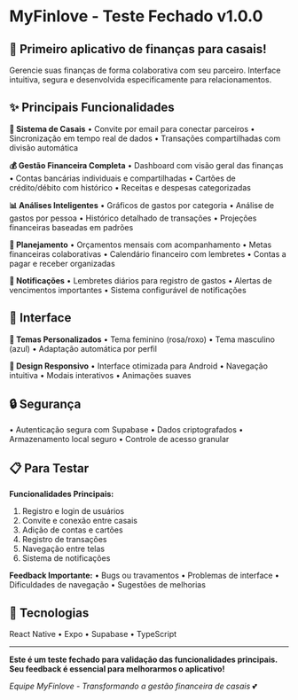 # MyFinlove - Teste Fechado v1.0.0

## 🎉 Primeiro aplicativo de finanças para casais!

Gerencie suas finanças de forma colaborativa com seu parceiro. Interface intuitiva, segura e desenvolvida especificamente para relacionamentos.

## ✨ Principais Funcionalidades

**💑 Sistema de Casais**
• Convite por email para conectar parceiros
• Sincronização em tempo real de dados
• Transações compartilhadas com divisão automática

**💰 Gestão Financeira Completa**
• Dashboard com visão geral das finanças
• Contas bancárias individuais e compartilhadas
• Cartões de crédito/débito com histórico
• Receitas e despesas categorizadas

**📊 Análises Inteligentes**
• Gráficos de gastos por categoria
• Análise de gastos por pessoa
• Histórico detalhado de transações
• Projeções financeiras baseadas em padrões

**🎯 Planejamento**
• Orçamentos mensais com acompanhamento
• Metas financeiras colaborativas
• Calendário financeiro com lembretes
• Contas a pagar e receber organizadas

**🔔 Notificações**
• Lembretes diários para registro de gastos
• Alertas de vencimentos importantes
• Sistema configurável de notificações

## 🎨 Interface

**🌈 Temas Personalizados**
• Tema feminino (rosa/roxo)
• Tema masculino (azul)
• Adaptação automática por perfil

**📱 Design Responsivo**
• Interface otimizada para Android
• Navegação intuitiva
• Modais interativos
• Animações suaves

## 🔒 Segurança

• Autenticação segura com Supabase
• Dados criptografados
• Armazenamento local seguro
• Controle de acesso granular

## 📋 Para Testar

**Funcionalidades Principais:**
1. Registro e login de usuários
2. Convite e conexão entre casais
3. Adição de contas e cartões
4. Registro de transações
5. Navegação entre telas
6. Sistema de notificações

**Feedback Importante:**
• Bugs ou travamentos
• Problemas de interface
• Dificuldades de navegação
• Sugestões de melhorias

## 🚀 Tecnologias

React Native • Expo • Supabase • TypeScript

---

**Este é um teste fechado para validação das funcionalidades principais. Seu feedback é essencial para melhorarmos o aplicativo!**

*Equipe MyFinlove - Transformando a gestão financeira de casais* 💕 